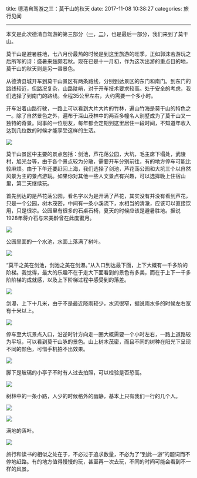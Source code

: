 title: 德清自驾游之三：莫干山的秋天
date: 2017-11-08 10:38:27
categories: 旅行见闻


---

本文是此次德清自驾游的第三部分（[一](https://steemit.com/cn/@drunkevil/2rzgtc)，[二](https://steemit.com/cn/@drunkevil/3ppfp)），也是最后一部分，我们来到了莫干山。

<!--more-->




莫干山是避暑胜地，七八月份最热的时候是到这里旅游的旺季，正如郭沫若游玩之后所写的诗：盛暑来兹颇若秋。现在已是十一月初，作为这次出游的重点目的地，莫干山的秋天则是另一番景色。

从德清县城开车到莫干山景区有两条路线，分别到达景区的东门和南门。到东门的路线较近，但路况复杂，山路陡峭，对于开车技术要求较高。处于安全的考虑，我们选择了到南门的路线。全程35公里左右，大约需要一个多小时。

开车沿着山路行驶，一路上可以看到大片大片的竹林，遍山竹海是莫干山的特色之一。除了自然景色之外，遍布于深山茂林中的两百多幢名人别墅成为了莫干山又一独特的奇景。同事的一位朋友，每年都会定期到这里居住一段时间，不知道年收入达到几位数的时候才能享受这样的生活。

![](http://wx4.sinaimg.cn/mw690/532796fbly1fl9ud4pz5qj23402c04qt.jpg)

莫干山景区中主要的景点包括：剑池，芦花荡公园，大坑，毛主席下塌处，武陵村，旭光台等，由于各个景点较为分散，需要开车分别前往，有的地方停车可能比较麻烦。由于下午还要赶回上海，我们选择了剑池，芦花荡公园和大坑三个以自然风景为主的景点游玩。如果你对其他一些人文景点有兴趣，可以选择晚上住宿山里，第二天继续玩。

首先到达的是芦花荡公园，看名字以为是开满了芦花，其实没有并没有看到芦花，只是一个公园，树木茂密，中间有一条小溪流下，水相当的清澈，应该可以直接饮用，只是很凉。公园里有很多的石桌石椅，夏天的时候应该是避暑胜地。据说1928年蒋介石与宋美龄曾在此度蜜月。

![](http://wx3.sinaimg.cn/mw690/532796fbly1fl9ucwy8z6j22c0340kjp.jpg)

公园里面的一个水池，水面上落满了树叶。

![](http://wx2.sinaimg.cn/mw690/532796fbly1fl9ucyznv3j22c02c0b2b.jpg)

“莫干之美在剑池，剑池之美在剑瀑。”从入口到达最下面，上下大概有一千多阶的阶梯。我觉得，最大的乐趣不在于走大下面看到的景色有多美，而在于上下一千多阶阶梯的成就感，以及上下阶梯过程中感受到的落差。

![](http://wx3.sinaimg.cn/mw690/532796fbly1fl9ud0jn7nj22c02c0u0y.jpg)

剑瀑，上下十几米，由于不是最近降雨较少，水流很窄，据说雨水多的时候左右宽有十米以上。

![](http://wx1.sinaimg.cn/mw690/532796fbly1fl9ud2pyblj22c0340u11.jpg)

停车至大坑景点入口，沿逆时针方向走一圈大概需要一个小时左右，一路上道路较为平坦，可以看到莫干山脉的景色。山上树木茂密，而且不同的树种在阳光下呈现不同的颜色，可惜手机拍不出效果。

![](http://wx2.sinaimg.cn/mw690/532796fbly1fl9udaavi0j23402c0x6r.jpg)

脚下是玻璃的小亭子不时有人过去拍照，可以检验是否恐高。

![](http://wx4.sinaimg.cn/mw690/532796fbly1fl9ud8gqm0j23402c04qq.jpg)

树林中的一条小路，人少的时候格外的幽静，基本上只有我们一行的几个人。

![](http://wx4.sinaimg.cn/mw690/532796fbly1fl9udgjwzzj23402c0b2d.jpg)


![](http://wx4.sinaimg.cn/mw690/532796fbly1fl9udeec86j22c03401l2.jpg)

满地的落叶。

![](http://wx2.sinaimg.cn/mw690/532796fbly1fl9udc5ak9j22c02c0e84.jpg)

旅行和读书的相似之处在于，不必过于追求数量，不必为了“到此一游”的题词而不停地赶路。有的地方值得慢慢的玩，甚至再一次去玩，不同的时间可能会看到不一样的风景。

